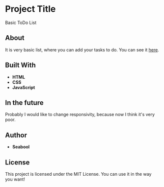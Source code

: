 # Project Title

Basic ToDo List

## About

It is very basic list, where you can add your tasks to do. You can see it [here](https://seabool.github.io/Tip-Calculator/).

## Built With

* **HTML**
* **CSS**
* **JavaScript**

## In the future

Probably I would like to change responsivity, because now I think it's very poor.

## Author

* **Seabool**

## License

This project is licensed under the MIT License. You can use it in the way you want!

